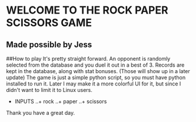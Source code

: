 # WELCOME TO THE ROCK PAPER SCISSORS GAME
## Made possible by Jess

##How to play
It's pretty straight forward.
An opponent is randomly selected from the database and you duel it out in a best of 3.
Records are kept in the database, along with stat bonuses. (Those will show up in a later update)
The game is just a simple python script, so you must have python installed to run it.
Later I may make it a more colorful UI for it, but since I didn't want to limit it to Linux users.

+ INPUTS
..+ rock
..+ paper
..+ scissors

Thank you have a great day.
